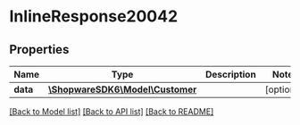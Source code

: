 # InlineResponse20042

## Properties
Name | Type | Description | Notes
------------ | ------------- | ------------- | -------------
**data** | [**\ShopwareSDK6\Model\Customer**](Customer.md) |  | [optional] 

[[Back to Model list]](../../README.md#documentation-for-models) [[Back to API list]](../../README.md#documentation-for-api-endpoints) [[Back to README]](../../README.md)

